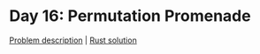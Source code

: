 # Day 16: Permutation Promenade

[Problem description](https://adventofcode.com/2017/day/16) | [Rust solution](./mod.rs)
